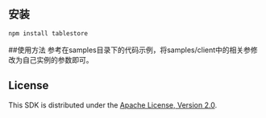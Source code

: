## 安装

```sh
npm install tablestore
```

##使用方法
参考在samples目录下的代码示例，将samples/client中的相关参修改为自己实例的参数即可。

## License

This SDK is distributed under the
[Apache License, Version 2.0](http://www.apache.org/licenses/LICENSE-2.0).